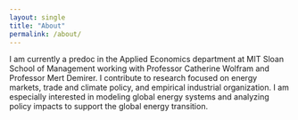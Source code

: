 ```yaml
---
layout: single
title: "About"
permalink: /about/
---
```


I am currently a predoc in the Applied Economics department at MIT Sloan School of Management working with Professor Catherine Wolfram and Professor Mert Demirer.
 I contribute to research focused on energy markets, trade and climate policy, and empirical industrial organization. I am
especially interested in modeling global energy systems and analyzing policy impacts to support
the global energy transition.
